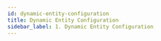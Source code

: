 ```yaml
---
id: dynamic-entity-configuration
title: Dynamic Entity Configuration
sidebar_label: 1. Dynamic Entity Configuration
---
```

